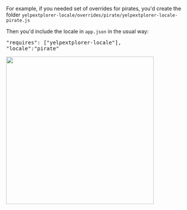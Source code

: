 For example, if you needed set of overrides for pirates, you'd create the 
folder `yelpextplorer-locale/overrides/pirate/yelpextplorer-locale-pirate.js`

Then you'd include the locale in `app.json` in the usual way:
<pre>
"requires": ["yelpextplorer-locale"],
"locale":"pirate"
</pre>
<div type="expander" caption="Pirate">
<img src="resources/images/build/pirate.png" style="height: 400px;">
</div>

